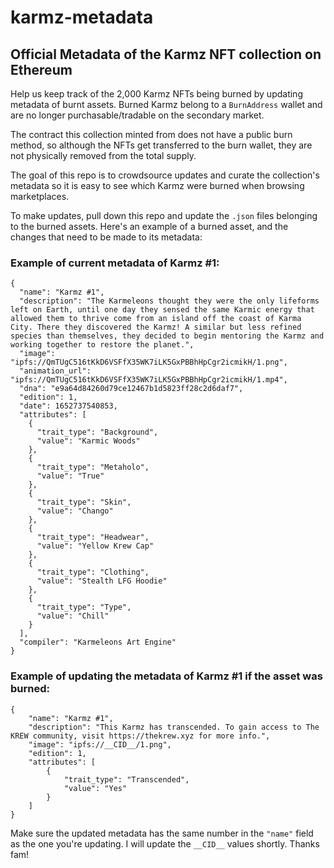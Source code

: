 # karmz-metadata

## Official Metadata of the Karmz NFT collection on Ethereum

Help us keep track of the 2,000 Karmz NFTs being burned by updating metadata of burnt assets. Burned Karmz belong to a `BurnAddress` wallet and are no longer purchasable/tradable on the secondary market.

The contract this collection minted from does not have a public burn method, so although the NFTs get transferred to the burn wallet, they are not physically removed from the total supply.

The goal of this repo is to crowdsource updates and curate the collection's metadata so it is easy to see which Karmz were burned when browsing marketplaces.

To make updates, pull down this repo and update the `.json` files belonging to the burned assets. Here's an example of a burned asset, and the changes that need to be made to its metadata:


### Example of current metadata of Karmz #1:

```
{
  "name": "Karmz #1",
  "description": "The Karmeleons thought they were the only lifeforms left on Earth, until one day they sensed the same Karmic energy that allowed them to thrive come from an island off the coast of Karma City. There they discovered the Karmz! A similar but less refined species than themselves, they decided to begin mentoring the Karmz and working together to restore the planet.",
  "image": "ipfs://QmTUgC516tKkD6VSFfX35WK7iLK5GxPBBhHpCgr2icmikH/1.png",
  "animation_url": "ipfs://QmTUgC516tKkD6VSFfX35WK7iLK5GxPBBhHpCgr2icmikH/1.mp4",
  "dna": "e9a64d84260d79ce12467b1d5823ff28c2d6daf7",
  "edition": 1,
  "date": 1652737540853,
  "attributes": [
    {
      "trait_type": "Background",
      "value": "Karmic Woods"
    },
    {
      "trait_type": "Metaholo",
      "value": "True"
    },
    {
      "trait_type": "Skin",
      "value": "Chango"
    },
    {
      "trait_type": "Headwear",
      "value": "Yellow Krew Cap"
    },
    {
      "trait_type": "Clothing",
      "value": "Stealth LFG Hoodie"
    },
    {
      "trait_type": "Type",
      "value": "Chill"
    }
  ],
  "compiler": "Karmeleons Art Engine"
}
```

### Example of updating the metadata of Karmz #1 if the asset was burned:

```
{
    "name": "Karmz #1",
    "description": "This Karmz has transcended. To gain access to The KREW community, visit https://thekrew.xyz for more info.",
    "image": "ipfs://__CID__/1.png",
    "edition": 1,
    "attributes": [
        {
            "trait_type": "Transcended",
            "value": "Yes"
        }
    ]
}
```

Make sure the updated metadata has the same number in the `"name"` field as the one you're updating. I will update the `__CID__` values shortly. Thanks fam!